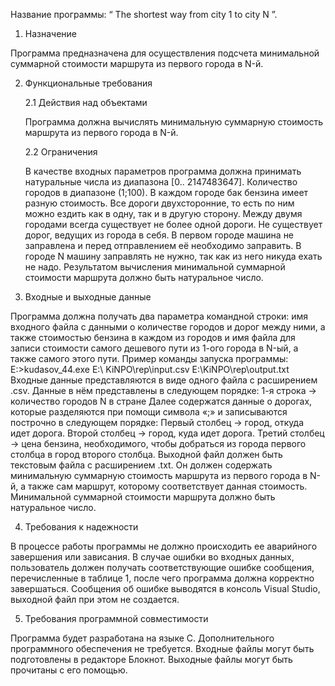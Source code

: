 Название программы: “ The shortest way from city 1 to city N ”.

1.	Назначение

Программа предназначена для осуществления подсчета минимальной суммарной стоимости маршрута из первого города в N-й.



2.	Функциональные требования

	2.1	Действия над объектами

	Программа должна вычислять минимальную суммарную стоимость маршрута из первого города в N-й.

	2.2	Ограничения

	В качестве входных параметров программа должна принимать натуральные числа из диапазона   [0.. 2147483647].
	Количество городов в диапазоне (1;100).
	В каждом городе бак бензина имеет разную стоимость.
	Все дороги двухсторонние, то есть по ним можно ездить как в одну, так и в другую сторону.
	Между двумя городами всегда существует не более одной дороги.
	Не существует дорог, ведущих из города в себя.
	В первом городе машина не заправлена и перед отправлением её необходимо заправить.
	В городе N машину заправлять не нужно, так как из него никуда ехать не надо.
	Результатом вычисления минимальной суммарной стоимости маршрута должно быть натуральное число.



3.	Входные и выходные данные

Программа должна получать два параметра командной строки: имя входного файла с данными о количестве городов и дорог между ними, а также стоимостью бензина в каждом из городов и имя файла для записи стоимости самого дешевого пути из 1-ого города в N-ый, а также самого этого пути.
Пример команды запуска программы:
E:\>kudasov_44.exe E:\ KiNPO\rep\input.csv E:\KiNPO\rep\output.txt
Входные данные представляются в виде одного файла с расширением .csv. Данные в нём представлены в следующем порядке:
1-я строка -> количество городов N в стране
Далее содержатся данные о дорогах, которые разделяются при помощи символа «;» и записываются построчно в  следующем порядке:
Первый столбец -> город, откуда идет дорога.
Второй столбец -> город, куда идет дорога.
Третий столбец -> цена бензина, необходимого, чтобы добраться из города первого столбца в город второго столбца.
Выходной файл должен быть текстовым файла с расширением .txt. Он должен содержать минимальную суммарную стоимость маршрута из первого города в N-й, а также сам маршрут, которому соответствует данная стоимость. Минимальной суммарной стоимости маршрута должно быть натуральное число.



4.	Требования к надежности

В процессе работы программы не должно происходить ее аварийного завершения или зависания. В случае ошибки во входных данных, пользователь должен получать соответствующие ошибке сообщения, перечисленные в таблице 1, после чего программа должна корректно завершаться. Сообщения об ошибке выводятся в консоль Visual Studio, выходной файл при этом не создается.



5.	Требования программной совместимости

Программа будет разработана на языке C. Дополнительного программного обеспечения не требуется. 
Входные файлы могут быть подготовлены в редакторе Блокнот. 
Выходные файлы могут быть прочитаны с его помощью.
